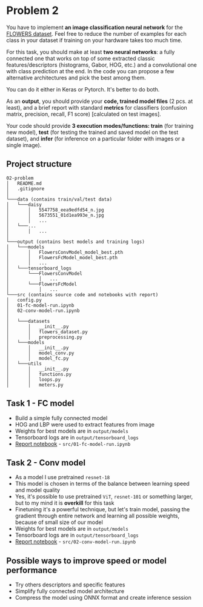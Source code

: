 # Problem 2

You have to implement **an image classification neural network** for the [FLOWERS dataset](https://drive.google.com/file/d/1OxuNIvlJ6FLWtS5POvJv54Dm0Gj8wqAv/view?usp=sharing). Feel free to reduce the number of examples for each class in your dataset if training on your hardware takes too much time.

For this task, you should make at least **two neural networks**: a fully connected one that works on top of some extracted classic features/descriptors (histograms, Gabor, HOG, etc.) and a convolutional one with class prediction at the end. In the code you can propose a few alternative architectures and pick the best among them.

You can do it either in Keras or Pytorch. It's better to do both.

As an **output**, you should provide your **code, trained model files** (2 pcs. at least), and a brief report with standard **metrics** for classifiers (confusion matrix, precision, recall, F1 score) [calculated on test images].

Your code should provide **3 execution modes/functions: train** (for training new model), **test** (for testing the trained and saved model on the test dataset), and **infer** (for inference on a particular folder with images or a single image).

## Project structure

```
02-problem
│   README.md
│   .gitignore
│
└───data (contains train/val/test data)
│   └───daisy
│       │   5547758_eea9edfd54_n.jpg
│       │   5673551_01d1ea993e_n.jpg
│       │   ...
│   └───...
│       │   ...
│   
└───output (contains best models and training logs)
│   └───models
│       │   FlowersConvModel_model_best.pth
│       │   FlowersFcModel_model_best.pth
│       │   ...
│   └───tensorboard_logs
│       └───FlowersConvModel
│           │   ...
│       └───FlowersFcModel
│           │   ...
└───src (contains source code and notebooks with report)
│   config.py
│   01-fc-model-run.ipynb
│   02-conv-model-run.ipynb
│
│   └───datasets
│       │   __init__.py
│       │   flowers_dataset.py
│       │   preprocessing.py
│   └───models
│       │   __init__.py
│       │   model_conv.py
│       │   model_fc.py
│   └───utils
│       │   __init__.py
│       │   functions.py
│       │   loops.py
│       │   meters.py
```

## Task 1 - FC model

+ Build a simple fully connected model
+ HOG and LBP were used to extract features from image
+ Weights for best models are in `output/models`
+ Tensorboard logs are in `output/tensorboard_logs`
+ [Report notebook](https://github.com/kryvokhyzha/examples-and-courses/tree/master/it-jim-labs/02-problem/src/01-fc-model-run.ipynb) - `src/01-fc-model-run.ipynb`

## Task 2 - Conv model

+ As a model I use pretrained `resnet-18`
+ This model is chosen in terms of the balance between learning speed and model quality
+ Yes, it's possible to use pretrained `ViT`, `resnet-101` or something larger, but to my mind it is **overkill** for this task
+ Finetuning it's a powerful technique, but let's train model, passing the gradient through entire network and learning all possible weights, because of small size of our model
+ Weights for best models are in `output/models`
+ Tensorboard logs are in `output/tensorboard_logs`
+ [Report notebook](https://github.com/kryvokhyzha/examples-and-courses/tree/master/it-jim-labs/02-problem/src/02-conv-model-run.ipynb) - `src/02-conv-model-run.ipynb`

## Possible ways to improve speed or model performance

+ Try others descriptors and specific features
+ Simplify fully connected model architecture
+ Compress the model using ONNX format and create inference session
